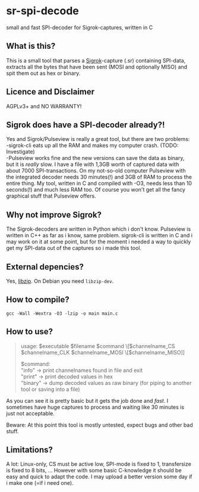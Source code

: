 # sr-spi-decode  
small and fast SPI-decoder for Sigrok-captures, written in C

## What is this?
This is a small tool that parses a [Sigrok](https://sigrok.org/)-capture (.sr) containing SPI-data, extracts all the bytes that have been sent (MOSI and optionally MISO) and spit them out as hex or binary.

## Licence and Disclaimer
AGPLv3+ and NO WARRANTY!

## Sigrok does have a SPI-decoder already?!
Yes and Sigrok/Pulseview is really a great tool, but there are two problems:  
-sigrok-cli eats up all the RAM and makes my computer crash. (TODO: Investigate)  
-Pulseview works fine and the new versions can save the data as binary, but it is *really* slow. I have a file with 1,3GB worth of captured data with about 7000 SPI-transactions. On my not-so-old computer Pulseview with the integrated decoder needs 30 minutes(!) and 3GB of RAM to process the entire thing. My tool, written in C and compiled with -O3, needs less than 10 seconds(!) and much less RAM too. Of course you won't get all the fancy graphical stuff that Pulseview offers.

## Why not improve Sigrok?
The Sigrok-decoders are written in Python which i don't know. Pulseview is written in C++ as far as i know, same problem. sigrok-cli is written in C and i may work on it at some point, but for the moment i needed a way to quickly get my SPI-data out of the captures so i made this tool.

## External depencies?
Yes, [libzip](https://libzip.org/). On Debian you need ```libzip-dev```.

## How to compile?  
```gcc -Wall -Wextra -O3 -lzip -o main main.c```

## How to use?
>usage: $executable $filename $command \[$channelname_CS $channelname_CLK $channelname_MOSI \[$channelname_MISO\]\]  
>  
>$command:  
>  "info" -> print channelnames found in file and exit  
>  "print" -> print decoded values in hex  
>  "binary" -> dump decoded values as raw binary (for piping to another tool or saving into a file)  

As you can see it is pretty basic but it gets the job done and *fast*. I sometimes have huge captures to process and waiting like 30 minutes is just not acceptable.
  
Beware: At this point this tool is mostly untested, expect bugs and other bad stuff.

## Limitations?  
A lot: Linux-only, CS must be active low, SPI-mode is fixed to 1, transfersize is fixed to 8 bits, ... However with some basic C-knowledge it should be easy and quick to adapt the code. I may upload a better version some day if i make one (=if i need one).


